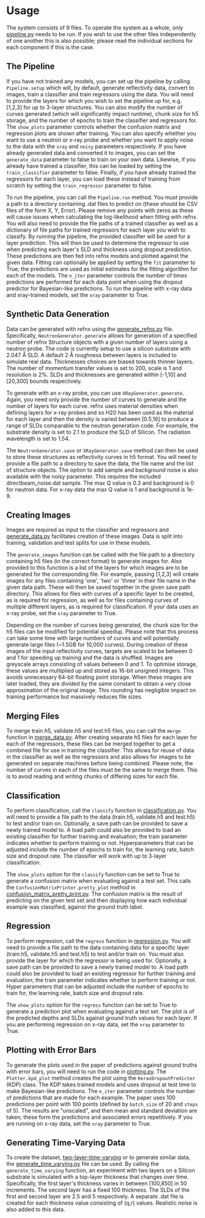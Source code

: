 # Usage
The system consists of 9 files. To operate the system as a whole, only [pipeline.py](/neutron-net/pipeline.py) needs to be run. If you wish to use the other files independently of one another this is also possible; please read the individual sections for each component if this is the case.

## The Pipeline
If you have not trained any models, you can set up the pipeline by calling `Pipeline.setup` which will, by default, generate reflectivity data, convert to images, train a classifier and train regressors using the data. You will need to provide the layers for which you wish to set the pipeline up for, e.g. [1,2,3] for up to 3-layer structures. You can also modify the number of curves generated (which will significantly impact runtime), chunk size for h5 storage, and the number of epochs to train the classifier and regressors for. The `show_plots` parameter controls whether the confusion matrix and regression plots are shown after training. You can also specify whether you want to use a neutron or x-ray probe and whether you want to apply noise to the data with the `xray` and `noisy` parameters respectively. If you have already generated data and converted it to images, you can set the `generate_data` parameter to false to train on your own data. Likewise, if you already have trained a classifier, this can be loaded by setting the `train_classifier` parameter to false. Finally, if you have already trained the regressors for each layer, you can load these instead of training from scratch by setting the `train_regressor` parameter to false.

To run the pipeline, you can call the `Pipeline.run` method. You must provide a path to a directory containing .dat files to predict on (these should be CSV files of the form X, Y, Error). Please remove any points with zeros as these will cause issues when calculating the log-likelihood when fitting with refnx. You will also need to provide the file paths of a trained classifier as well as a dictionary of file paths for trained regressors for each layer you wish to classify. By running the pipeline, the provided classifier will be used for a layer prediction. This will then be used to determine the regressor to use when predicting each layer's SLD and thickness using dropout prediction. These predictions are then fed into refnx models and plotted against the given data. Fitting can optionally be applied by setting the `fit` parameter to True; the predictions are used as initial estimates for the fitting algorithm for each of the models. The `n_iter` parameter controls the number of times predictions are performed for each data point when using the dropout predictor for Bayesian-like predictions. To run the pipeline with x-ray data and xray-trained models, set the `xray` parameter to True.

## Synthetic Data Generation
Data can be generated with refnx using the [generate_refnx.py](/neutron-net/generate_refnx.py) file. Specifically, `NeutronGenerator.generate` allows for generation of a specified number of refnx Structure objects with a given number of layers using a neutron probe. The code is currently setup to use a silicon substrate with 2.047 Å SLD. A default 2 Å roughness between layers is included to simulate real data. Thicknesses choices are biased towards thinner layers. The number of momentum transfer values is set to 200, scale is 1 and resolution is 2%. SLDs and thicknesses are generated within [-1,10] and [20,300] bounds respectively. 

To generate with an x-ray probe, you can use `XRayGenerator.generate`. Again, you need only provide the number of curves to generate and the number of layers for each curve. refnx uses material densities when defining layers for x-ray probes and so H20 has been used as the material for each layer and then the density is varied between [0.5,16] to produce a range of SLDs comparable to the neutron generation code. For example, the substrate density is set to 2.1 to produce the SLD of Silicon. The radiation wavelength is set to 1.54.

The `NeutronGenerator.save` or `XRayGenerator.save` method can then be used to store these structures as reflectivity curves in h5 format. You will need to provide a file path to a directory to save the data, the file name and the list of structure objects. The option to add sample and background noise is also available with the noisy parameter. This requires the included directbeam_noise.dat sample. The max Q value is 0.3 and background is 0 for neutron data. For x-ray data the max Q value is 1 and background is 1e-9.

## Creating Images
Images are required as input to the classifier and regressors and [generate_data.py](/neutron-net/generate_data.py) facilitates creation of these images. Data is split into training, validation and test splits for use in these models.

The `generate_images` function can be called with the file path to a directory containing h5 files (in the correct format) to generate images for. Also provided to this function is a list of the layers for which images are to be generated for the corresponding file. For example, passing [1,2,3] will create images for any files containing 'one', 'two' or 'three' in their file name in the given data path. These will then be saved together in the given save path directory. This allows for files with curves of a specific layer to be created, as is required for regression, as well as for files containing curves of multiple different layers, as is required for classification. If your data uses an x-ray probe, set the `xray` parameter to True.

Depending on the number of curves being generated, the chunk size for the h5 files can be modified for potential speedup. Please note that this process can take some time with large numbers of curves and will potentially generate large files (~1.5GB for 10,000 curves). During creation of these images of the input reflectivity curves, targets are scaled to be between 0 and 1 for speeding up training and the data is shuffled. Images are greyscale arrays consisting of values between 0 and 1. To optimise storage, these values are multiplied up and stored as 16-bit unsigned integers. This avoids unnecessary 64-bit floating point storage. When these images are later loaded, they are divided by the same constant to obtain a very close approximation of the original image. This rounding has negligible impact on training performance but massively reduces file sizes.

## Merging Files
To merge train.h5, validate.h5 and test.h5 files, you can call the `merge` function in [merge_data.py](/neutron-net/merge_data.py). After creating separate h5 files for each layer for each of the regressors, these files can be merged together to get a combined file for use in training the classifier. This allows for reuse of data in the classifier as well as the regressors and also allows for images to be generated on separate machines before being combined. Please note, the number of curves in each of the files must be the same to merge them. This is to avoid reading and writing chunks of differing sizes for each file.

## Classification
To perform classification, call the `classify` function in [classification.py](/neutron-net/classification.py). You will need to provide a file path to the data (train.h5, validate.h5 and test.h5) to test and/or train on. Optionally, a save path can be provided to save a newly trained model to. A load path could also be provided to load an existing classifier for further training and evaluation; the train parameter indicates whether to perform training or not. Hyperparameters that can be adjusted include the number of epochs to train for, the learning rate, batch size and dropout rate. The classifier will work with up to 3-layer classification.

The `show_plots` option for the `classify` function can be set to True to generate a confusion matrix when evaluating against a test set. This calls the `ConfusionMatrixPrinter.pretty_plot` method in [confusion_matrix_pretty_print.py](/neutron-net/confusion_matrix_pretty_print.py). The confusion matrix is the result of predicting on the given test set and then displaying how each individual example was classified, against the ground truth label.

## Regression
To perform regression, call the `regress` function in [regression.py](/neutron-net/regression.py). You will need to provide a file path to the data containing data for a specific layer (train.h5, validate.h5 and test.h5) to test and/or train on. You must also provide the layer for which the regressor is being used for. Optionally, a save path can be provided to save a newly trained model to. A load path could also be provided to load an existing regressor for further training and evaluation; the train parameter indicates whether to perform training or not. Hyper parameters that can be adjusted include the number of epochs to train for, the learning rate, batch size and dropout rate.

The `show_plots` option for the `regress` function can be set to True to generate a prediction plot when evaluating against a test set. The plot is of the predicted depths and SLDs against ground truth values for each layer. If you are performing regression on x-ray data, set the `xray` parameter to True.

## Plotting with Error Bars
To generate the plots used in the paper of predictions against ground truths with error bars, you will need to run the code in [plotting.py](/neutron-net/plotting.py). The `Plotter.kpd_plot` method creates the plot using the `KerasDropoutPredicter` (KDP) class. The KDP takes trained models and uses dropout at test time to make Bayesian-like predictions. The `n_iter` parameter controls the number of predictions that are made for each example. The paper uses 100 predictions per point with 100 points (defined by `batch_size` of 20 and `steps` of 5). The results are "unscaled", and then mean and standard deviation are taken; these form the predictions and associated errors repetitively. If you are running on x-ray data, set the `xray` parameter to True.

## Generating Time-Varying Data
To create the dataset, [two-layer-time-varying](/neutron-net/data/two-layer-time-varying) or to generate similar data, the [generate_time_varying.py](/neutron-net/generate_time_varying.py) file can be used. By calling the `generate_time_varying` function, an experiment with two layers on a Silicon substrate is simulated with a top-layer thickness that changes over time. Specifically, the first layer's thickness varies in between [100,850] in 50 increments. The second layer has a fixed 100 thickness. The SLDs of the first and second layer are 2.5 and 5 respectively. A separate .dat file is created for each thickness value consisting of (q,r) values. Realistic noise is also added to this data.
